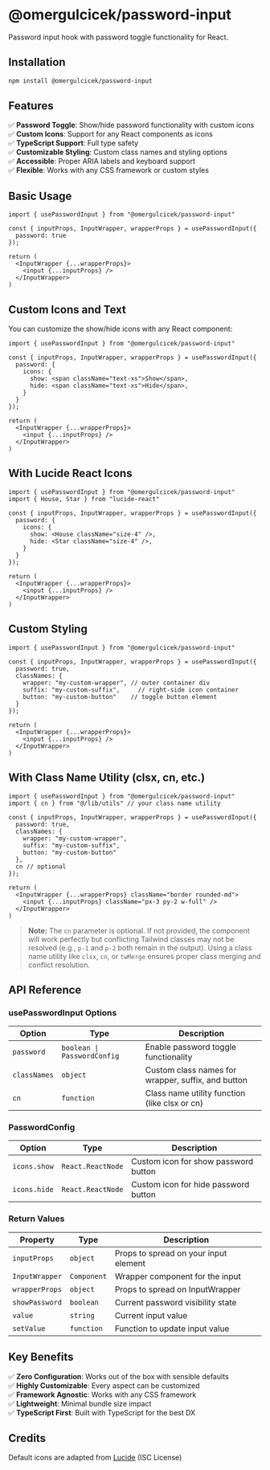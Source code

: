 # @omergulcicek/password-input

Password input hook with password toggle functionality for React.

## Installation

```bash
npm install @omergulcicek/password-input
```

## Features

✅ **Password Toggle**: Show/hide password functionality with custom icons  
✅ **Custom Icons**: Support for any React components as icons  
✅ **TypeScript Support**: Full type safety  
✅ **Customizable Styling**: Custom class names and styling options  
✅ **Accessible**: Proper ARIA labels and keyboard support  
✅ **Flexible**: Works with any CSS framework or custom styles  

## Basic Usage

```tsx
import { usePasswordInput } from "@omergulcicek/password-input"

const { inputProps, InputWrapper, wrapperProps } = usePasswordInput({
  password: true
});

return (
  <InputWrapper {...wrapperProps}>
    <input {...inputProps} />
  </InputWrapper>
)
```

## Custom Icons and Text

You can customize the show/hide icons with any React component:

```tsx
import { usePasswordInput } from "@omergulcicek/password-input"

const { inputProps, InputWrapper, wrapperProps } = usePasswordInput({
  password: {
    icons: {
      show: <span className="text-xs">Show</span>,
      hide: <span className="text-xs">Hide</span>,
    }
  }
});

return (
  <InputWrapper {...wrapperProps}>
    <input {...inputProps} />
  </InputWrapper>
)
```

## With Lucide React Icons

```tsx
import { usePasswordInput } from "@omergulcicek/password-input"
import { House, Star } from "lucide-react"

const { inputProps, InputWrapper, wrapperProps } = usePasswordInput({
  password: {
    icons: {
      show: <House className="size-4" />,
      hide: <Star className="size-4" />,
    }
  }
});

return (
  <InputWrapper {...wrapperProps}>
    <input {...inputProps} />
  </InputWrapper>
)
```

## Custom Styling

```tsx
import { usePasswordInput } from "@omergulcicek/password-input"

const { inputProps, InputWrapper, wrapperProps } = usePasswordInput({
  password: true,
  classNames: {
    wrapper: "my-custom-wrapper", // outer container div
    suffix: "my-custom-suffix",     // right-side icon container
    button: "my-custom-button"    // toggle button element
  }
});

return (
  <InputWrapper {...wrapperProps}>
    <input {...inputProps} />
  </InputWrapper>
)
```

## With Class Name Utility (clsx, cn, etc.)

```tsx
import { usePasswordInput } from "@omergulcicek/password-input"
import { cn } from "@/lib/utils" // your class name utility

const { inputProps, InputWrapper, wrapperProps } = usePasswordInput({
  password: true,
  classNames: {
    wrapper: "my-custom-wrapper",
    suffix: "my-custom-suffix", 
    button: "my-custom-button"
  },
  cn // optional
});

return (
  <InputWrapper {...wrapperProps} className="border rounded-md">
    <input {...inputProps} className="px-3 py-2 w-full" />
  </InputWrapper>
)
```

> **Note:** The `cn` parameter is optional. If not provided, the component will work perfectly but conflicting Tailwind classes may not be resolved (e.g., `p-1` and `p-2` both remain in the output). Using a class name utility like `clsx`, `cn`, or `twMerge` ensures proper class merging and conflict resolution.

## API Reference

### usePasswordInput Options

| Option | Type | Description |
|--------|------|-------------|
| `password` | `boolean \| PasswordConfig` | Enable password toggle functionality |
| `classNames` | `object` | Custom class names for wrapper, suffix, and button |
| `cn` | `function` | Class name utility function (like clsx or cn) |

### PasswordConfig

| Option | Type | Description |
|--------|------|-------------|
| `icons.show` | `React.ReactNode` | Custom icon for show password button |
| `icons.hide` | `React.ReactNode` | Custom icon for hide password button |

### Return Values

| Property | Type | Description |
|----------|------|-------------|
| `inputProps` | `object` | Props to spread on your input element |
| `InputWrapper` | `Component` | Wrapper component for the input |
| `wrapperProps` | `object` | Props to spread on InputWrapper |
| `showPassword` | `boolean` | Current password visibility state |
| `value` | `string` | Current input value |
| `setValue` | `function` | Function to update input value |

## Key Benefits

✅ **Zero Configuration**: Works out of the box with sensible defaults  
✅ **Highly Customizable**: Every aspect can be customized  
✅ **Framework Agnostic**: Works with any CSS framework  
✅ **Lightweight**: Minimal bundle size impact  
✅ **TypeScript First**: Built with TypeScript for the best DX

## Credits

Default icons are adapted from [Lucide](https://lucide.dev) (ISC License)